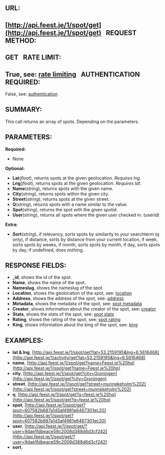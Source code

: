URL:
----
[http://api.feest.je/1/spot/get](http://api.feest.je/1/spot/get)
 
REQUEST METHOD:
---------------
GET
 
RATE LIMIT:
-----------
True, see: [rate limiting](parts/rate-limiting.md)
 
AUTHENTICATION REQUIRED:
------------------------
False, see: [authentication](<link naar authenticationpagina>)

SUMMARY:
--------
This call returns an array of spots. Depending on the parameters. 

PARAMETERS:
-----------
**Required:**

 - None

**Optional:**

 - **Lat**(*float*), returns spots at the given geolocation. *Requires lng*.
 - **Lng**(*float*), returns spots at the given geolocation. *Requires lat*.
 - **Name**(*string*), returns spots with the given name.
 - **City**(*string*), returns spots within the given city.
 - **Street**(*string*), returns spots at the given street.
 - **Q**(*string*), returns spots with a name similar to the value.
 - **Spot**(*string*), returns the spot with the given spotid.
 - **User**(*string*), returns all spots where the given user checked in. (userid)

**Extra:**

 - **Sort**(*string*), if relevancy, sorts spots by similarity to your searchterm (q only), if distance, sorts by distance from your current location, if week, sorts spots by weeks, if month, sorts spots by month, if day, sorts spots by day, if undefined, does nothing.
 

RESPONSE FIELDS:
----------------
 - **_id**,  shows the id of the spot.
 - **Name**, shows the name of the spot.
 - **Nameslug**, shows the nameslug of the spot.
 - **Location**, shows the geolocation of the spot, see: [location](parts/location.md)
 - **Address**, shows the address of the spot, see: [address](parts/address.md)
 - **Metadata**, shows the metadata of the spot, see: [spot metadata](parts/spot-metadata.md)
 - **Creator**, shows information about the creator of the spot, see: [creator](parts/creator.md)
 - **Stats**, shows the stats of the spot, see: [spot stats](parts/spot-stats.md)
 - **Rating**, shows the rating of the spot, see: [spot rating](parts/rating.md)
 - **King**, shows information about the king of the spot, see: [king](parts/king.md)

EXAMPLES:
---------
 - **lat & lng**, [http://api.feest.je/1/spot/get?lat=53.2159195&lng=6.5616468](http://api.feest.je/1/activity/get?lat=53.2159195&lng=6.5616468)
 - **name**, [http://api.feest.je/1/spot/get?name=Feest.je%20hq](http://api.feest.je/1/spot/get?name=Feest.je%20hq)
 - **city**, [http://api.feest.je/1/spot/get?city=Groningen](http://api.feest.je/1/spot/get?city=Groningen)
 - **street**, [http://api.feest.je/1/spot/get?street=munnekeholm%202](http://api.feest.je/1/spot/get?street=munnekeholm%202)
 - **q**, [http://api.feest.je/1/spot/get?q=feest.je%20hq](http://api.feest.je/1/spot/get?q=feest.je%20hq)
 - **spot**, [http://api.feest.je/1/spot/get?spot=607582b687a1d3af4981e6467301ec20](http://api.feest.je/1/spot/get?spot=607582b687a1d3af4981e6467301ec20)
 - **user**, [http://api.feest.je/1/spot/get/?user=9dae1fdbeace59c2008d388d6d3cf242](http://api.feest.je/1/spot/get/?user=9dae1fdbeace59c2008d388d6d3cf242)
 - **sort**,


